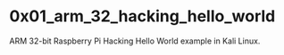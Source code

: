 # 0x01_arm_32_hacking_hello_world
ARM 32-bit Raspberry Pi Hacking Hello World example in Kali Linux.
